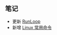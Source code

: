 ## 笔记

*  更新 [RunLoop](https://github.com/ChengwenY/Notes/wiki/RunLoop)
*  新增 [Linux 常用命令](https://github.com/ChengwenY/Notes/wiki/Linux-%E5%B8%B8%E7%94%A8%E5%91%BD%E4%BB%A4)
